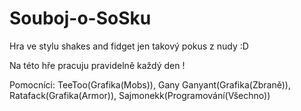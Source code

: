 # Souboj-o-SoSku

Hra ve stylu shakes and fidget jen takový pokus z nudy :D 

Na této hře pracuju pravidelně každý den !

Pomocníci: TeeToo(Grafika(Mobs)), Gany Ganyant(Grafika(Zbraně)), Ratafack(Grafika(Armor)), Sajmonekk(Programování(Všechno))
